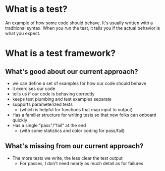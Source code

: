 # What is a test?

An example of how some code should behave. It's usually written with a traditional syntax.
When you run the test, it tells you if the actual behavior is what you expect.

# What is a test framework?

## What's good about our current approach?

- we can define a set of examples for how our code should behave
- it exercises our code
- tells us if our code is behaving correctly
- keeps test plumbing and test examples separate
- supports parameterized tests
    - (which is helpful for functions that map input to output)
- Has a familiar structure for writing tests so that new folks can onboard quickly
- Has a single "pass"/"fail" at the end
    - (with some statistics and color coding for pass/fail)

## What's missing from our current approach?

- The more tests we write, the less clear the test output
    - For passes, I don't need nearly as much detail as for failures

